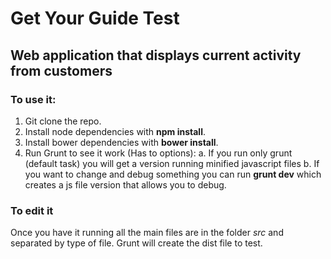Get Your Guide Test
====================

Web application that displays current activity from customers
------------------------------------------------------------------------


### To use it:

1. Git clone the repo.
2. Install node dependencies with __npm install__.
3. Install bower dependencies with **bower install**.
4. Run Grunt to see it work (Has to options): 
	a. If you run only grunt (default task) you will get a version running minified javascript files
	b. If you want to change and debug something you can run **grunt dev** which creates a js file version that allows you to debug.


### To edit it

Once you have it running all the main files are in the folder *src* and separated by type of file.
Grunt will create the dist file to test.


